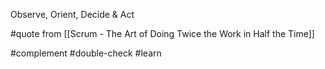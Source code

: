 Observe, Orient, Decide & Act

#quote from [[Scrum - The Art of Doing Twice the Work in Half the Time]]

#complement #double-check 
#learn 